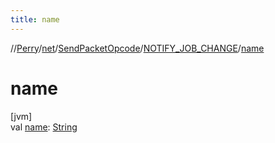 ```yaml
---
title: name
---
```

//[Perry](../../../../index.html)/[net](../../index.html)/[SendPacketOpcode](../index.html)/[NOTIFY_JOB_CHANGE](index.html)/[name](name.html)



# name



[jvm]\
val [name](name.html): [String](https://kotlinlang.org/api/latest/jvm/stdlib/kotlin/-string/index.html)




